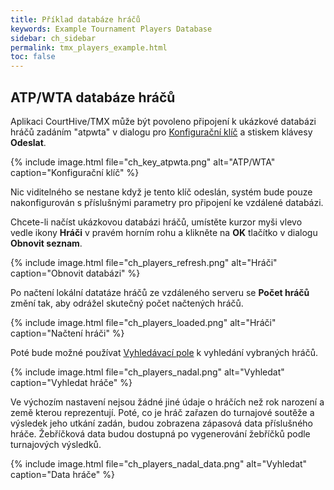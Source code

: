```yaml
---
title: Příklad databáze hráčů
keywords: Example Tournament Players Database
sidebar: ch_sidebar
permalink: tmx_players_example.html
toc: false
---
```


## ATP/WTA databáze hráčů

Aplikaci CourtHive/TMX může být povoleno připojení k ukázkové databázi hráčů zadáním "atpwta" v dialogu pro [Konfigurační klíč](tmx_configuration.html)
a stiskem klávesy __Odeslat__.

{% include image.html file="ch_key_atpwta.png" alt="ATP/WTA" caption="Konfigurační klíč" %}

Nic viditelného se nestane když je tento klíč odeslán, systém bude pouze nakonfigurován s příslušnými parametry pro připojení ke vzdálené databázi.

Chcete-li načíst ukázkovou databázi hráčů, umístěte kurzor myši vlevo vedle ikony __Hráči__ v pravém horním rohu a klikněte na __OK__ tlačítko v dialogu __Obnovit seznam__.

{% include image.html file="ch_players_refresh.png" alt="Hráči" caption="Obnovit databázi" %}

Po načtení lokální datatáze hráčů ze vzdáleného serveru se __Počet hráčů__ změní tak, aby odrážel skutečný počet načtených hráčů.

{% include image.html file="ch_players_loaded.png" alt="Hráči" caption="Načtení hráči" %}

Poté bude možné používat [Vyhledávací pole](tmx_searchbox.html) k vyhledání vybraných hráčů.

{% include image.html file="ch_players_nadal.png" alt="Vyhledat" caption="Vyhledat hráče" %}

Ve výchozím nastavení nejsou žádné jiné údaje o hráčích než rok narození a země kterou reprezentují. Poté, co je hráč zařazen do turnajové soutěže a výsledek jeho
utkání zadán, budou zobrazena zápasová data příslušného hráče.  Žebříčková data budou dostupná po vygenerování žebříčků podle turnajových výsledků.

{% include image.html file="ch_players_nadal_data.png" alt="Vyhledat" caption="Data hráče" %}
